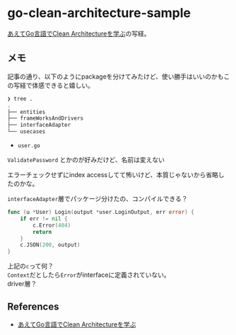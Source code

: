 # go-clean-architecture-sample

[あえてGo言語でClean Architectureを学ぶ](https://www.aintek.xyz/posts/clean-architecture-lean-from-golang)の写経。

## メモ

記事の通り、以下のようにpackageを分けてみたけど、使い勝手はいいのかもこの写経で体感できると嬉しい。

```zsh
❯ tree .              
.
├── entities
├── frameWorksAndDrivers
├── interfaceAdapter
└── usecases
```

- `user.go`

`ValidatePassword` とかのが好みだけど、名前は変えない

エラーチェックせずにindex accessしてて怖いけど、本質じゃないから省略したのかな。

`interfaceAdapter`層でパッケージ分けたの、コンパイルできる？

```go
func (u *User) Login(output *user.LoginOutput, err error) {
	if err != nil {
		c.Error(404)
		return
	}
    c.JSON(200, output)
}
```

上記の`c`って何？  
`Context`だとしたら`Error`がinterfaceに定義されていない。  
driver層？

## References
- [あえてGo言語でClean Architectureを学ぶ](https://www.aintek.xyz/posts/clean-architecture-lean-from-golang)